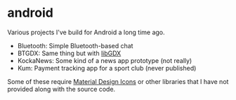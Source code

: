 # android
Various projects I've build for Android a long time ago.

- Bluetooth: Simple Bluetooth-based chat
- BTGDX: Same thing but with [libGDX](https://libgdx.com/)
- KockaNews: Some kind of a news app prototype (not really)
- Kum: Payment tracking app for a sport club (never published)

Some of these require [Material Design Icons](https://material.io/icons) or other libraries that I have not provided along with the source code.
